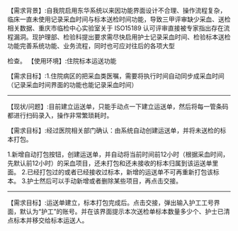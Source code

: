 

【需求背景】:自我院启用东华系统以来因功能界面设计不合理、操作流程复杂，临床一直未使用记录采血时间与标本送检时间功能，导致三甲评审缺少采血、送检相关数据、重庆市临检中心实验室关于 ISO15189 认可评审直接被专家指出存在流程漏洞。现护理部、检验科提出要求需尽快启用护士记录采血时间、检验标本送检功能完善系统功能、业务流程，同时也可应对往后的各项大型

检查。
【使用环境】:住院标本运送功能


【需求目标】:1.住院病区的把采血类医嘱，需要将执行时间自动同步成采血时间（记录采血时间界面的功能也能记录采血时间）

---


【现状/问题】:目前建立运送单，只能手动点一下建立运送单，然后将每一管条码都进行扫码录入，操作非常繁琐耗时。

【需求目标】:经过医院相关部门确认：由系统自动创建运送单，并将未送检的标本打包。

1.新增自动打包按钮，创建运送单，并自动将当前时间前12小时（根据采血时间，先默认前12小时）的采血项目，还未打包和还未接收的标本归属到该运送单里面。
2.已经打包过的或者已经接收过标本，新增的运送单不可再重新打包该标本。
3.护士然后可以手动新增或者删除某些项目，再点击交接。

---


【需求目标】:运送单建立，标本打包完成后。点击交接，弹出输入护工工号界面，默认为“护工”的账号。并在该界面提示本次送检单标本数量多少个、护士已清点标本并移交给标本运送人。

